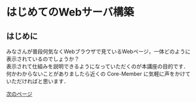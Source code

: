 # はじめてのWebサーバ構築

## はじめに
みなさんが普段何気なくWebブラウザで見ているWebページ，一体どのように表示されているのでしょうか？  
表示されて仕組みを説明できるようになっていただくのが本講座の目的です．  
何かわからないことがありましたら近くの Core-Member に気軽に声をかけていただければと思います．  

[次のページ](raspi-access.md)